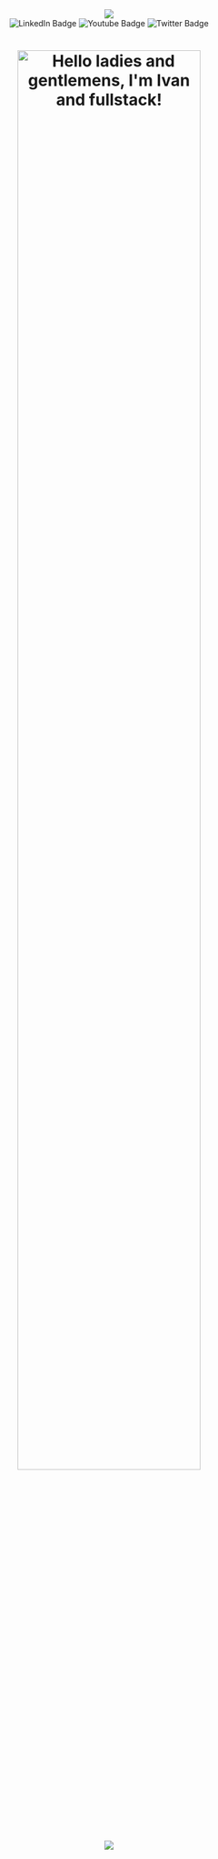 

<div id="header" align="center">
    <img src="https://media.giphy.com/media/0EXJD3zK8X49VX1nUB/giphy.gif" style="width=100%"/>

  <div id="badges">
    <img src="https://img.shields.io/badge/LinkedIn-blue?style=for-the-badge&logo=linkedin&logoColor=white" alt="LinkedIn Badge"/>
    <img src="https://img.shields.io/badge/YouTube-red?style=for-the-badge&logo=youtube&logoColor=white" alt="Youtube Badge"/>
    <img src="https://img.shields.io/badge/Twitter-blue?style=for-the-badge&logo=twitter&logoColor=white" alt="Twitter Badge"/>
  </div>

  <img src="https://komarev.com/ghpvc/?username=CherkasIvan&style=flat-square&color=blue" alt=""/>

  <h1>
      <p align="center">
          <a href="https://github.com/CherkasIvan">
              <img width="80%" alt="Hello ladies and gentlemens, I'm Ivan and fullstack!" src="./assets/gh-readme-header.png"/>
          </a>
      </p>
  </h1>
</div>
       

<div id="main" align="center">
    
  <div>
      <p align="center" >
        <a href="https://www.codewars.com/users/Cherkas%20Ivan">
          <img src="https://github.r2v.ch/codewars?user=Cherkas%20Ivan" />
        </a>
    </p>
  </div>
</div>
<!--
**CherkasIvan/CherkasIvan** is a ✨ _special_ ✨ repository because its `README.md` (this file) appears on your GitHub profile.

Here are some ideas to get you started:

- 🔭 I’m currently working on ...
- 🌱 I’m currently learning ...
- 👯 I’m looking to collaborate on ...
- 🤔 I’m looking for help with ...
- 💬 Ask me about ...
- 📫 How to reach me: ...
- 😄 Pronouns: ...
- ⚡ Fun fact: ...
-->
